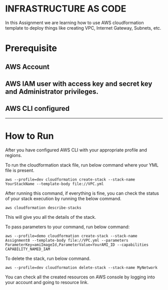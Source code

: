 # INFRASTRUCTURE AS CODE
In this Assignment we are learning how to use AWS cloudformation template to deploy things like creating VPC, Internet Gateway, Subnets, etc.

# Prerequisite
## AWS Account
## AWS IAM user with access key and secret key and Administrator privileges.
## AWS CLI configured


-----
# How to Run
After you have configured AWS CLI with your appropriate profile and regions.

To run the cloudformation stack file, run below command where your YML file is present.
````
aws --profile=dev cloudformation create-stack --stack-name YourStackName --template-body file://VPC.yml
````
After running this command, if everything is fine, you can check the status of your stack execution by running the below command.
````
aws cloudformation describe-stacks
````
This will give you all the details of the stack.

To pass parameters to your command, run below command:
````
aws --profile=demo cloudformation create-stack --stack-name Assignment8 --template-body file://VPC.yml --parameters ParameterKey=amiImageId,ParameterValue=YourAMI_ID --capabilities CAPABILITY_NAMED_IAM 
````

To delete the stack, run below command.
````
aws --profile=dev cloudformation delete-stack --stack-name MyNetwork 
````

You can check all the created resources on AWS console by logging into your account and going to resource link.




